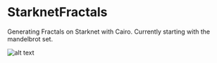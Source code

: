 # StarknetFractals
Generating Fractals on Starknet with Cairo. Currently starting with the mandelbrot set.

![alt text](http://url/to/img.png)
